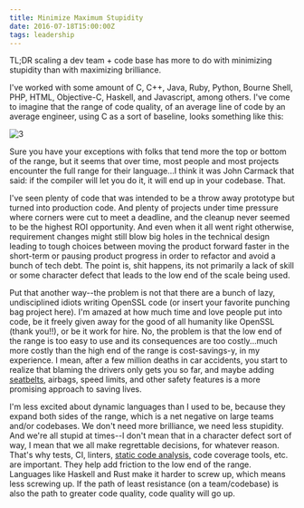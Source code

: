 ```yaml
---
title: Minimize Maximum Stupidity
date: 2016-07-18T15:00:00Z
tags: leadership
---
```


TL;DR scaling a dev team + code base has more to do with minimizing stupidity than with maximizing brilliance.

I've worked with some amount of C, C++, Java, Ruby, Python, Bourne Shell, PHP, HTML, Objective-C, Haskell, and Javascript, among others. I've come to imagine that the range of code quality, of an average line of code by an average engineer, using C as a sort of baseline, looks something like this:

![3]

Sure you have your exceptions with folks that tend more the top or bottom of the range, but it seems that over time, most people and most projects encounter the full range for their language...I think it was John Carmack that said: if the compiler will let you do it, it will end up in your codebase. That.

I've seen plenty of code that was intended to be a throw away prototype but turned into production code. And plenty of projects under time pressure where corners were cut to meet a deadline, and the cleanup never seemed to be the highest ROI opportunity. And even when it all went right otherwise, requirement changes might still blow big holes in the technical design leading to tough choices between moving the product forward faster in the short-term or pausing product progress in order to refactor and avoid a bunch of tech debt. The point is, shit happens, its not primarily a lack of skill or some character defect that leads to the low end of the scale being used.

Put that another way--the problem is not that there are a bunch of lazy, undisciplined idiots writing OpenSSL code (or insert your favorite punching bag project here). I'm amazed at how much time and love people put into code, be it freely given away for the good of all humanity like OpenSSL (thank you!!), or be it work for hire. No, the problem is that the low end of the range is too easy to use and its consequences are too costly...much more costly than the high end of the range is cost-savings-y, in my experience. I mean, after a few million deaths in car accidents, you start to realize that blaming the drivers only gets you so far, and maybe adding [seatbelts][1], airbags, speed limits, and other safety features is a more promising approach to saving lives.

I'm less excited about dynamic languages than I used to be, because they expand both sides of the range, which is a net negative on large teams and/or codebases. We don't need more brilliance, we need less stupidity. And we're all stupid at times--I don't mean that in a character defect sort of way, I mean that we all make regrettable decisions, for whatever reason. That's why tests, CI, linters, [static code analysis,][2] code coverage tools, etc. are important. They help add friction to the low end of the range. Languages like Haskell and Rust make it harder to screw up, which means less screwing up. If the path of least resistance (on a team/codebase) is also the path to greater code quality, code quality will go up.

[1]: https://en.wikipedia.org/wiki/Unsafe_at_Any_Speed
[2]: http://www.gamasutra.com/view/news/128836/InDepth_Static_Code_Analysis.php
[3]: https://ggr_com.s3.amazonaws.com/images/language-scale.jpg "ranges of brilliance and stupidity by language"
